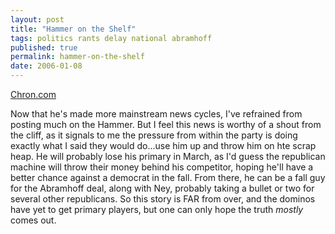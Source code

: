 ```yaml
---
layout: post
title: "Hammer on the Shelf"
tags: politics rants delay national abramhoff
published: true
permalink: hammer-on-the-shelf
date: 2006-01-08
---
```


<a href="http://houstonchronicle.com/disp/story.mpl/front/3572030.html">Chron.com </a>

Now that he's made more mainstream news cycles, I've refrained from posting much on the Hammer.  But I feel this news is worthy of a shout from the cliff, as it signals to me the pressure from within the party is doing exactly what I said they would do...use him up and throw him on hte scrap heap.  He will probably lose his primary in March, as I'd guess the republican machine will throw their money behind his competitor, hoping he'll have a better chance against a democrat in the fall.  From there, he can be a fall guy for the Abramhoff deal, along with Ney, probably taking a bullet or two for several other republicans.  So this story is FAR from over, and the dominos have yet to get primary players, but one can only hope the truth <em>mostly</em> comes out.
